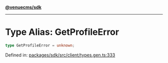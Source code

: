 [**@venuecms/sdk**](../Index.md)

***

# Type Alias: GetProfileError

```ts
type GetProfileError = unknown;
```

Defined in: [packages/sdk/src/client/types.gen.ts:333](https://github.com/venuecms/sdk/blob/fbf02bcc9fd4a34da75d81536c54bdc995edf6c4/packages/sdk/src/client/types.gen.ts#L333)
